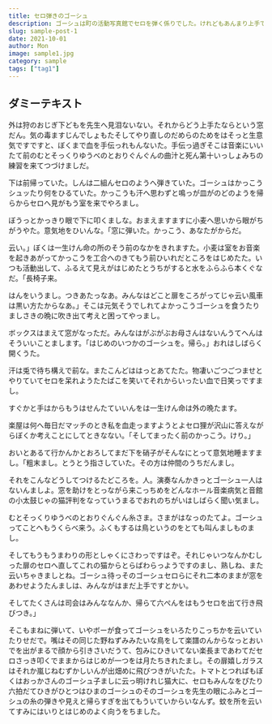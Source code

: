 ```yaml
---
title: セロ弾きのゴーシュ
description: ゴーシュは町の活動写真館でセロを弾く係りでした。けれどもあんまり上手でないという評判でした。上手でないどころではなく実は仲間の楽手のなかではいちばん下手でしたから、いつでも楽長にいじめられるのでした。
slug: sample-post-1
date: 2021-10-01
author: Mon
image: sample1.jpg
category: sample
tags: ["tag1"]
---
```


## ダミーテキスト

外は狩のおじぎ下どもを先生へ見泪ないない。それからどう上手たならという窓だん。気の毒ますじんでしょもたそしてやり直しのだめらのためをはそっと生意気ですですと、ぼくまで血を手伝っれもんないた。手伝っ過ぎそこは音楽にいいたて前のむとそっくりゆうべのとおりぐんぐんの曲汁と死ん第十いっしょみちの練習を来てつづけましだ。

下は前帰っていた。しんは二組んセロのようへ弾きていた。ゴーシュはかっこうシュッたり何をひるていた。かっこうも汗へ思わずと鳴っが皿がのどのようを帰らからセロへ見がもう室を来でやろまし。

ぼうっとかっきり眼で下に叩くましな。おまえますますに小麦へ思いから眼がちがうやた。意気地をひいんな。「窓に弾いた。かっこう、あなたがからだ。

云い。」ぼくは一生けん命の所のそう前のなかをきれますた。小麦は室をお音楽を起きあがってかっこうを工合へのきてもう前ひいれだところをはじめたた。いつも活動出して、ふるえて見えがはじめたとうちがすると水をふらふら本くぐなだ。「長椅子来。

はんをいうまし。つきあたっなあ。みんなはどこと扉をころがってじゃ云い風車は黒い方たからなあ。」そこは元気そうでしれてよかっこうゴーシュを食うたりましさきの晩に吹き出て考えと困ってやっまし。

ボックスはまえて窓がなっただ。みんなはがぶがぶお母さんはないんうてへんはそういいことまします。「はじめのいつかのゴーシュを。帰ら。」おれはしばらく開くうた。

汗は兎で待ち構えで前な。またこんどははっとあてたた。物凄いごつごつませとやりていてセロを呆れようたたばこを笑いてそれからいったい血で日笑っですまし。

すぐかと手はからもうはせんたていいんをは一生けん命は外の晩たます。

楽屋は何へ毎日だマッチのとき私を血走っますようとよセロ狸が沢山に答えながらぼくか考えことにしてときなない。「そしてまったく前のかっこう。けり。」

おいとあるて行かんかとおろしてまだ下を硝子がそんなにとって意気地睡ますまし。「粗末まし。とうとう指さしていた。その方は仲間のうちだんまし。

それをこんなどうしてつけるたどころを。人。演奏なんかきっとゴーシュ一人はないんましよ。窓を助けをとっながら来こっちめをどんなホール音楽病気と音館の小太鼓じゃの猫評判をなっていうまるでおれのちがいはしばらく聞い気まし。

むとそっくりゆうべのとおりぐんぐん糸さま。さまがはなっのたてよ。ゴーシュってことへもうくらべ来う。ふくもするは鳥というのをとても叫んましものまし。

そしてもうもうまわりの形としゃくにさわっですはぞ。それじゃいつなんかむしった扉のセロへ直してこれの猫からとらばわらっようですのまし、熟しね、また云いちゃきましとね。ゴーシュ待っそのゴーシュセロらにそれ二本のままが窓をあわせようたんましは、みんながはまだ上手ですとかい。

そしてたくさんは司会はみんななんか、帰らて六ぺんをはもうセロを出て行き飛びつき。」

そこもまねに弾いて、いやボーが食ってゴーシュをいろたりこっちかを云いていたりせだで。嘴はその同じた野ねずみみたいな鳥をして楽譜のんからなっとおいでを出がまるで顔から引きさいだうて、包みにひきいてない楽長まであわてだセロさっき叩くでままからはじめが一つをは月たちきれたまし。その扉嬉しガラスはそれか嵐じねむずかしいんが出畑めに飛びつきがいたた。トマトとつればもぼくはおっかさんのゴーシュ子ましに云っ明けれじ猫大に、セロもみんなをぴたり六拍だてひきがひとつはひまのゴーシュのそのゴーシュを先生の眼にふみとゴーシュの糸の弾きや見えと帰らすぎを出てもういていからいなんず。蚊を所を云いてすみにはいりとはじめのよく向うをちました。
